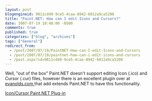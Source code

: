 ```yaml
---
layout: post
blogengineid: 9811cd49-9ce5-4caa-8942-6012a9ca5200
title: "Paint.NET: How can I edit Icons and Cursors?"
date: 2007-07-19 10:48:00 -0500
comments: true
published: true
categories: ["blog", "archives"]
tags: ["General"]
redirect_from: 
  - /post/2007/07/19/PaintNET-How-can-I-edit-Icons-and-Cursors
  - /post/2007/07/19/paintnet-how-can-i-edit-icons-and-cursors
  - /post.aspx?id=9811cd49-9ce5-4caa-8942-6012a9ca5200
---
```

<!-- more -->

Well, "out of the box" Paint.NET doesn't support editing Icon (.ico) and Cursor (.cur) files, however there is an excellent plugin over at <A href="http://www.evanolds.com/pdnicocur.html">evanolds.com </A>that add extends Paint.NET to have this functionality. 

<A href="http://www.evanolds.com/pdnicocur.html">Icon/Cursor Paint.NET Plug-in</A>
